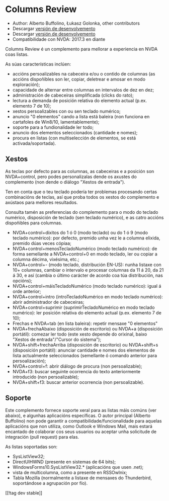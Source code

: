 # Columns Review #

* Author: Alberto Buffolino, Łukasz Golonka, other contributors
* Descargar [versión de desenvolvemento][stable]
* Descargar [versión de desenvolvemento][dev]
* Compatibilidade con NVDA: 2017.3 en diante

Columns Review é un complemento para mellorar a experiencia en NVDA coas
listas.

As súas características inclúen:

* accións persoalizables na cabeceira e/ou o contido de columnas (as accións
  dispoñibles son ler, copiar, deletrear e amosar en modo exploración);
* capacidade de alternar entre columnas en intervalos de dez en dez;
* administración de cabeceiras simplificada (clicks do rato);
* lectura a demanda de posición relativa do elemento actual (p.ex. elemento
  7 de 10);
* xestos persoalizables con ou sen teclado numérico;
* anuncio "0 elementos" cando a lista está baleira (non funciona en
  cartafoles de Win8/10, lamentablemente);
* soporte para a fundionalidade ler todo;
* anuncio dos elementos seleccionados (cantidade e nomes);
* procura en listas (con multiselección de elementos, se está
  activada/soportada).

## Xestos

As teclas por defecto para as columnas, as cabeceiras e a posición son
NVDA+control, pero podes personalizalas dende os axustes do complemento (non
dende o diálogo "Xestos de entrada").

Ten en conta que o teu teclado podería ter problemas procesando certas
combinacións de teclas, así que proba todos os xestos do complemento e
axústaos para mellores resultados.

Consulta tamén as preferencias do complemento para o modo do teclado
numérico, disposición de teclado (sen teclado numérico), e as catro accións
dispoñibles para columnas.

* NVDA+control+díxitos do 1 ó 0 (modo teclado) ou do 1 ó 9 (modo teclado
  numérico): por defecto, premido unha vez le a columna elixida, premido
  dúas veces cópiaa;
* NVDA+control+menosTecladoNumérico (modo teclado numérico): de forma
  semellante a NVDA+control+0 en modo teclado, ler ou copiar a columna
  décima, vixésima, etc.;
* NVDA+control+- (modo teclado, distribución EN-US): nunha listaxe con 10+
  columnas, cambiar o intervalo e procesar columnas da 11 á 20, da 21 á 30,
  e así (cambia o último carácter de acordo coa túa distribución, nas
  opcións);
* NVDA+control+máisTecladoNumérico (modo teclado numérico): igual á orde
  anterior;
* NVDA+control+intro (introTecladoNumérico en modo teclado numérico): abrir
  administrador de cabeceiras;
* NVDA+control+suprimir (suprimirTecladoNumérico en modo teclado numérico):
  ler posición relativa do elemento actual (p.ex. elemento 7 de 10);
* Frechas e NVDA+tab (en lista baleira): repetir mensaxe "0 elementos"
* NVDA+frechaAbaixo (disposición de escritorio) ou NVDA+a (disposición
  portátil): comezar ler todo (este xesto depende do orixinal, baixo "Xestos
  de entrada"/"Cursor do sistema");
* NVDA+shift+frechaArriba (disposición de escritorio) ou NVDA+shift+s
  (disposición portátil): anunciar cantidade e nomes dos elementos de lista
  actualmente seleccionados (semellante ó comando anterior para
  persoalización);
* NVDA+control+f: abrir diálogo de procura (non persoalizable);
* NVDA+f3: buscar seguinte ocorrencia do texto anteriormente introducido
  (non persoalizable);
* NVDA+shift+f3: buscar anterior ocorrencia (non persoalizable).

## Soporte

Este complemento fornece soporte xeral para as listas máis comúns (ver
abaixo), e algunhas aplicacións específicas. O autor principal (Alberto
Buffolino) non pode garantir a compatibilidade/funcionalidade para aquelas
aplicacións que non utiliza, como Outlook e Windows Mail, mais estará
encantado de colaborar cos seus usuarios ou aceptar unha solicitude de
integración (pull request) para elas.

As listas soportadas son:

* SysListView32;
* DirectUIHWND (presente en sistemas de 64 bits);
* WindowsForms10.SysListView32.* (aplicacións que usen .net);
* vista de multicolumna, como a presente en RSSOwlnix;
* Tabla Mozilla (normalmente a listaxe de mensaxes do Thunderbird,
  soportándose a agrupación por fío).


[[!tag dev stable]]


[stable]: https://www.nvaccess.org/addonStore/legacy?file=columnsReview

[dev]: https://www.nvaccess.org/addonStore/legacy?file=columnsReview-dev
